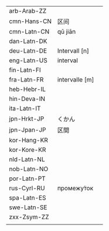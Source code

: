 | | | |
|-|-|-|
| arb-Arab-ZZ |  |  |
| cmn-Hans-CN | 区间 |  |
| cmn-Latn-CN | qū jiān |  |
| dan-Latn-DK |  |  |
| deu-Latn-DE | Intervall [n] |  |
| eng-Latn-US | interval |  |
| fin-Latn-FI |  |  |
| fra-Latn-FR | intervalle [m] |  |
| heb-Hebr-IL |  |  |
| hin-Deva-IN |  |  |
| ita-Latn-IT |  |  |
| jpn-Hrkt-JP | くかん |  |
| jpn-Jpan-JP | 区間 |  |
| kor-Hang-KR |  |  |
| kor-Kore-KR |  |  |
| nld-Latn-NL |  |  |
| nob-Latn-NO |  |  |
| por-Latn-PT |  |  |
| rus-Cyrl-RU | промежу́ток |  |
| spa-Latn-ES |  |  |
| swe-Latn-SE |  |  |
| zxx-Zsym-ZZ |  |  |
|  |  |  |
